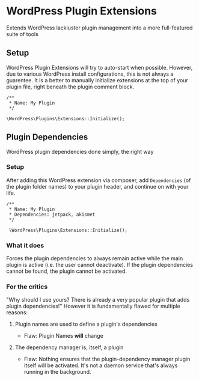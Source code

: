 # WordPress Plugin Extensions

Extends WordPress lackluster plugin management into a more full-featured suite of tools


## Setup

WordPress Plugin Extensions will try to auto-start when possible. However, due to various WordPress install configurations, this is not always a guarentee. It is a better to manually initialize extensions at the top of your plugin file, right beneath the plugin comment block.

```
/**
 * Name: My Plugin
 */

\WordPress\Plugins\Extensions::Initialize();
```


## Plugin Dependencies

WordPress plugin dependencies done simply, the right way


### Setup

After adding this WordPress extension via composer, add `Dependencies` (of the plugin folder names) to your plugin header, and continue on with your life.

```
/**
 * Name: My Plugin
 * Dependencies: jetpack, akismet
 */
 
 \WordPress\Plugins\Extensions::Initialize();
```

### What it does
Forces the plugin dependencies to always remain active while the main plugin is active (i.e. the user cannot deactivate). If the plugin dependencies cannot be found, the plugin cannot be activated.


### For the critics

"Why should I use yours? There is already a very popular plugin that adds plugin dependencies!" However it is fundamentally flawed for multiple reasons:

1. Plugin names are used to define a plugin's dependencies
    * Flaw: Plugin Names **will** change

2. The dependency manager is, itself, a plugin
    * Flaw: Nothing ensures that the plugin-dependency manager plugin itself will be activated. It's not a daemon service that's always running in the background.
